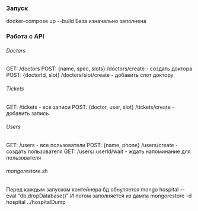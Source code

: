 ### Запуск

docker-compose up --build
База изначально заполнена

### Работа с API

###### Doctors

GET: /doctors
POST: {name, spec, slots} /doctors/create - создать доктора
POST: {doctorId, slot} /doctors/slot/create - добавить слот доктору

###### Tickets

GET: /tickets - все записи
POST: {doctor, user, slot} /tickets/create - добавить запись

###### Users

GET: /users - все пользователи
POST: {name, phone} /users/create - создать пользователя
GET: /users/:userId/wait - ждать напоминание для пользователя

###### mongorestore.sh

Перед каждым запуском контейнера бд обнуляется
mongo hospital --eval "db.dropDatabase()"
И потом заполняется из дампа
mongorestore -d hospital ../hospitalDump

